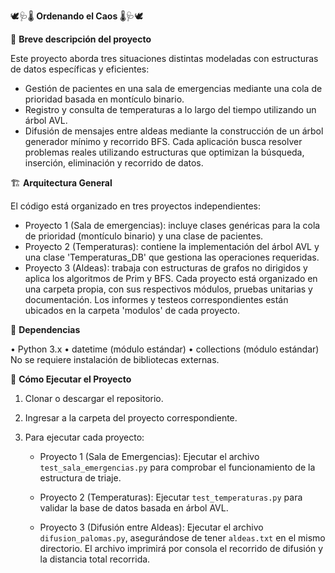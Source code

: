 🕊️🩺🌡️ **Ordenando el Caos** 🌡️🩺🕊️


📄 **Breve descripción del proyecto**

Este proyecto aborda tres situaciones distintas modeladas con estructuras de datos específicas y eficientes:
- Gestión de pacientes en una sala de emergencias mediante una cola de prioridad basada en montículo binario.
- Registro y consulta de temperaturas a lo largo del tiempo utilizando un árbol AVL.
- Difusión de mensajes entre aldeas mediante la construcción de un árbol generador mínimo y recorrido BFS.
Cada aplicación busca resolver problemas reales utilizando estructuras que optimizan la búsqueda, inserción, eliminación y recorrido de datos.


🏗  **Arquitectura General**

El código está organizado en tres proyectos independientes:
- Proyecto 1 (Sala de emergencias): incluye clases genéricas para la cola de prioridad (montículo binario) y una clase de pacientes.
- Proyecto 2 (Temperaturas): contiene la implementación del árbol AVL y una clase 'Temperaturas_DB' que gestiona las operaciones requeridas.
- Proyecto 3 (Aldeas): trabaja con estructuras de grafos no dirigidos y aplica los algoritmos de Prim y BFS.
Cada proyecto está organizado en una carpeta propia, con sus respectivos módulos, pruebas unitarias y documentación.
Los informes y testeos correspondientes están ubicados en la carpeta 'modulos' de cada proyecto.


📑  **Dependencias**

• Python 3.x
• datetime (módulo estándar)
• collections (módulo estándar)
No se requiere instalación de bibliotecas externas. 


🚀  **Cómo Ejecutar el Proyecto**

1. Clonar o descargar el repositorio.
2. Ingresar a la carpeta del proyecto correspondiente.

3. Para ejecutar cada proyecto:

   - Proyecto 1 (Sala de Emergencias):
     Ejecutar el archivo `test_sala_emergencias.py` para comprobar el funcionamiento de la estructura de triaje.

   - Proyecto 2 (Temperaturas):
     Ejecutar `test_temperaturas.py` para validar la base de datos basada en árbol AVL.

   - Proyecto 3 (Difusión entre Aldeas):
     Ejecutar el archivo `difusion_palomas.py`, asegurándose de tener `aldeas.txt` en el mismo directorio. El archivo imprimirá por consola el recorrido de difusión y la distancia total recorrida.

